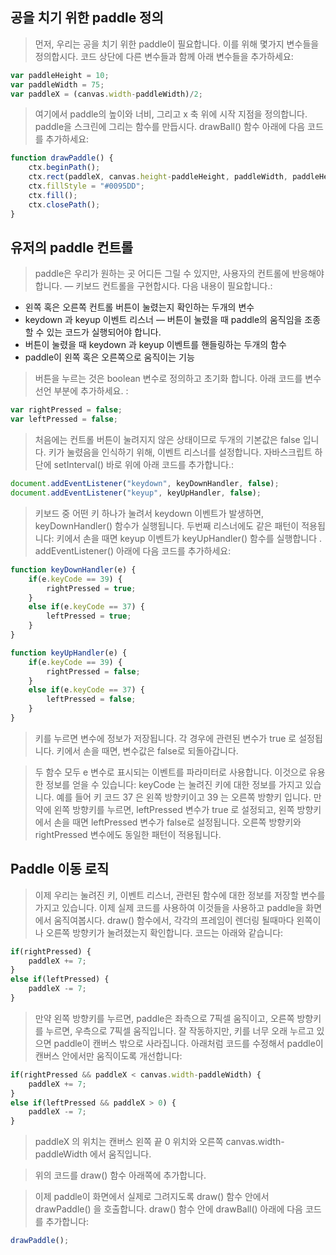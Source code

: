 공을 치기 위한 paddle 정의
-
> 먼저, 우리는 공을 치기 위한 paddle이 필요합니다. 이를 위해 몇가지 변수들을 정의합시다. 코드 상단에 다른 변수들과 함께 아래 변수들을 추가하세요:
```javascript
var paddleHeight = 10;
var paddleWidth = 75;
var paddleX = (canvas.width-paddleWidth)/2;
```
> 여기에서 paddle의 높이와 너비, 그리고  x 축 위에 시작 지점을 정의합니다. paddle을 스크린에 그리는 함수를 만듭시다. drawBall() 함수 아래에 다음 코드를 추가하세요:
```javascript
function drawPaddle() {
    ctx.beginPath();
    ctx.rect(paddleX, canvas.height-paddleHeight, paddleWidth, paddleHeight);
    ctx.fillStyle = "#0095DD";
    ctx.fill();
    ctx.closePath();
}
```
유저의 paddle 컨트롤
-
> paddle은 우리가 원하는 곳 어디든 그릴 수 있지만, 사용자의 컨트롤에 반응해야 합니다. — 키보드 컨트롤을 구현합시다. 다음 내용이 필요합니다.:

* 왼쪽 혹은 오른쪽 컨트롤 버튼이 눌렸는지 확인하는 두개의 변수
* keydown 과 keyup 이벤트 리스너 — 버튼이 눌렸을 때 paddle의 움직임을 조종할 수 있는 코드가 실행되어야 합니다.
* 버튼이 눌렸을 때  keydown 과 keyup 이벤트를 핸들링하는 두개의 함수
* paddle이 왼쪽 혹은 오른쪽으로 움직이는 기능

> 버튼을 누르는 것은 boolean 변수로 정의하고 초기화 합니다. 아래 코드를 변수 선언 부분에 추가하세요. :
```javascript
var rightPressed = false;
var leftPressed = false;
```
> 처음에는 컨트롤 버튼이 눌려지지 않은 상태이므로 두개의 기본값은 false 입니다. 키가 눌렸음을 인식하기 위해, 이벤트 리스너를 설정합니다. 자바스크립트 하단에 setInterval() 바로 위에 아래 코드를 추가합니다.:
```javascript
document.addEventListener("keydown", keyDownHandler, false);
document.addEventListener("keyup", keyUpHandler, false);
```
> 키보드 중 어떤 키 하나가 눌려서 keydown 이벤트가 발생하면, keyDownHandler() 함수가 실행됩니다. 두번째 리스너에도 같은 패턴이 적용됩니다: 키에서 손을 때면 keyup 이벤트가 keyUpHandler() 함수를 실행합니다 . addEventListener() 아래에 다음 코드를 추가하세요:
```javascript
function keyDownHandler(e) {
    if(e.keyCode == 39) {
        rightPressed = true;
    }
    else if(e.keyCode == 37) {
        leftPressed = true;
    }
}

function keyUpHandler(e) {
    if(e.keyCode == 39) {
        rightPressed = false;
    }
    else if(e.keyCode == 37) {
        leftPressed = false;
    }
}
```
> 키를 누르면 변수에 정보가 저장됩니다. 각 경우에 관련된 변수가 true 로 설정됩니다. 키에서 손을 때면, 변수값은 false로 되돌아갑니다.

> 두 함수 모두 e 변수로 표시되는 이벤트를 파라미터로 사용합니다. 이것으로 유용한 정보를 얻을 수 있습니다: keyCode 는 눌려진 키에 대한 정보를 가지고 있습니다. 예를 들어 키 코드 37 은 왼쪽 방향키이고 39 는 오른쪽 방향키 입니다. 만약에 왼쪽 방향키를 누르면, leftPressed 변수가 true 로 설정되고, 왼쪽 방향키에서 손을 때면 leftPressed 변수가 false로 설정됩니다. 오른쪽 방향키와 rightPressed 변수에도 동일한 패턴이 적용됩니다.

Paddle 이동 로직
-
> 이제 우리는 눌려진 키, 이벤트 리스너, 관련된 함수에 대한 정보를 저장할 변수를 가지고 있습니다. 이제 실제 코드를 사용하여 이것들을 사용하고 paddle을 화면에서 움직여봅시다. draw() 함수에서, 각각의 프레임이 렌더링 될때마다 왼쪽이나 오른쪽 방향키가 눌려졌는지 확인합니다. 코드는 아래와 같습니다:
```javascript
if(rightPressed) {
    paddleX += 7;
}
else if(leftPressed) {
    paddleX -= 7;
}
```
> 만약 왼쪽 방향키를 누르면, paddle은 좌측으로 7픽셀 움직이고, 오른쪽 방향키를 누르면, 우측으로 7픽셀 움직입니다. 잘 작동하지만, 키를 너무 오래 누르고 있으면 paddle이 캔버스 밖으로 사라집니다. 아래처럼 코드를 수정해서 paddle이 캔버스 안에서만 움직이도록 개선합니다:
```javascript
if(rightPressed && paddleX < canvas.width-paddleWidth) {
    paddleX += 7;
}
else if(leftPressed && paddleX > 0) {
    paddleX -= 7;
}
```
> paddleX 의 위치는 캔버스 왼쪽 끝 0 위치와 오른쪽 canvas.width-paddleWidth 에서 움직입니다.

> 위의 코드를 draw() 함수 아래쪽에 추가합니다.

> 이제 paddle이 화면에서 실제로 그려지도록 draw() 함수 안에서 drawPaddle() 을 호출합니다.  draw() 함수 안에  drawBall() 아래에 다음 코드를 추가합니다:
```javascript
drawPaddle();
```
